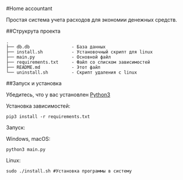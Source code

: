 #Home accountant

Простая система учета расходов для экономии денежных средств. 

##Струкрута проекта
```
.
├── db.db                - База данных
├── install.sh           - Установочный скрипт для linux
├── main.py              - Основной файл
├── requirements.txt     - Файл со списком зависимостей
├── README.md            - Этот файл
└── uninstall.sh         - Скрипт удаления с linux
```

##Запуск и установка

Убедитесь, что у вас установлен [Python3](https://python.org)

Установка зависимостей:
```
pip3 install -r requirements.txt
```
Запуск:

Windows, macOS:
```
python3 main.py
```

Linux:

```
sudo ./install.sh #Установка программы в систему
```
